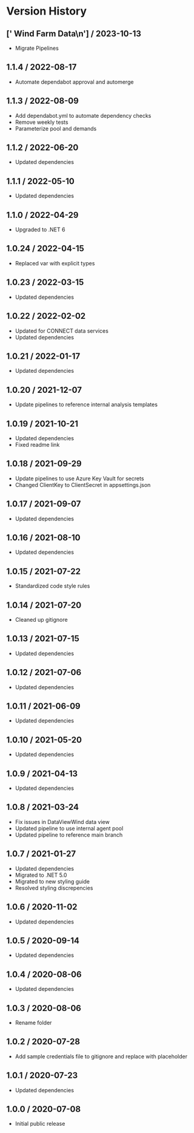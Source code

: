 # Version History

## [' Wind Farm Data\n'] / 2023-10-13

- Migrate Pipelines

## 1.1.4 / 2022-08-17

- Automate dependabot approval and automerge

## 1.1.3 / 2022-08-09

- Add dependabot.yml to automate dependency checks
- Remove weekly tests
- Parameterize pool and demands

## 1.1.2 / 2022-06-20

- Updated dependencies

## 1.1.1 / 2022-05-10

- Updated dependencies

## 1.1.0 / 2022-04-29

- Upgraded to .NET 6

## 1.0.24 / 2022-04-15

- Replaced var with explicit types

## 1.0.23 / 2022-03-15

- Updated dependencies

## 1.0.22 / 2022-02-02

- Updated for CONNECT data services
- Updated dependencies

## 1.0.21 / 2022-01-17

- Updated dependencies

## 1.0.20 / 2021-12-07

- Update pipelines to reference internal analysis templates

## 1.0.19 / 2021-10-21

- Updated dependencies
- Fixed readme link

## 1.0.18 / 2021-09-29

- Update pipelines to use Azure Key Vault for secrets
- Changed ClientKey to ClientSecret in appsettings.json

## 1.0.17 / 2021-09-07

- Updated dependencies

## 1.0.16 / 2021-08-10

- Updated dependencies

## 1.0.15 / 2021-07-22

- Standardized code style rules

## 1.0.14 / 2021-07-20

- Cleaned up gitignore

## 1.0.13 / 2021-07-15

- Updated dependencies

## 1.0.12 / 2021-07-06

- Updated dependencies

## 1.0.11 / 2021-06-09

- Updated dependencies

## 1.0.10 / 2021-05-20

- Updated dependencies

## 1.0.9 / 2021-04-13

- Updated dependencies

## 1.0.8 / 2021-03-24

- Fix issues in DataViewWind data view
- Updated pipeline to use internal agent pool
- Updated pipeline to reference main branch

## 1.0.7 / 2021-01-27

- Updated dependencies
- Migrated to .NET 5.0
- Migrated to new styling guide
- Resolved styling discrepencies

## 1.0.6 / 2020-11-02

- Updated dependencies

## 1.0.5 / 2020-09-14

- Updated dependencies

## 1.0.4 / 2020-08-06

- Updated dependencies

## 1.0.3 / 2020-08-06

- Rename folder

## 1.0.2 / 2020-07-28

- Add sample credentials file to gitignore and replace with placeholder

## 1.0.1 / 2020-07-23

- Updated dependencies

## 1.0.0 / 2020-07-08

- Initial public release
